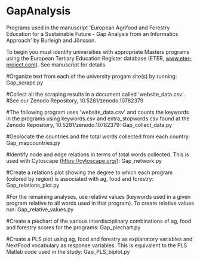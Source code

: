 # GapAnalysis

Programs used in the manuscript 'European Agrifood and Forestry Education for a Sustainable Future - Gap Analysis from an Informatics Approach' by Burleigh and Jönsson.

To begin you must identify universities with appropriate Masters programs using the European Tertiary Education Register database (ETER, www.eter-project.com). See manuscript for details.

#Organize text from each of the university progam site(s) by running:
Gap_scrape.py

#Collect all the scraping results in a document called 'website_data.csv'.
#See our Zenodo Repository, 10.5281/zenodo.10782379
    
#The following program uses 'website_data.csv' and counts the keywords in the programs using keywords.csv and extra_stopwords.csv found at the Zenodo Repository, 10.5281/zenodo.10782379:
Gap_collect_data.py

#Geolocate the countries and the total words collected from each country:
Gap_mapcountries.py

#Identify node and edge relations in terms of total words collected. This is used with Cytoscape (https://cytoscape.org/):
Gap_network.py

#Create a relations plot showing the degree to which each program (colored by region) is associated with ag, food and forestry:
Gap_relations_plot.py

#For the remaining analyses, use relative values (keywords used in a given program relative to all words used in that program). To create relative values run:
Gap_relative_values.py

#Create a piechart of the various interdisciplinary combinations of ag, food and forestry scores for the programs:
Gap_piechart.py

#Create a PLS plot using ag, food and forestry as explanatory variables and NextFood vocabulary as response variables. This is equivalent to the PLS Matlab code used in the study:
Gap_PLS_biplot.py
